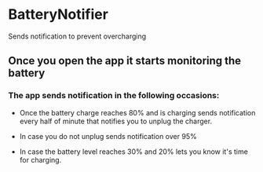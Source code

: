 # BatteryNotifier
Sends notification to prevent overcharging

 ## Once you open the app it starts monitoring the battery

 ### The app sends notification in the following occasions:

 - Once the battery charge reaches 80% and is charging sends notification every half of minute that notifies you to unplug the charger. 

 - In case you do not unplug sends notification over 95%

- In case the battery level reaches 30% and 20% lets you know it's time for charging.